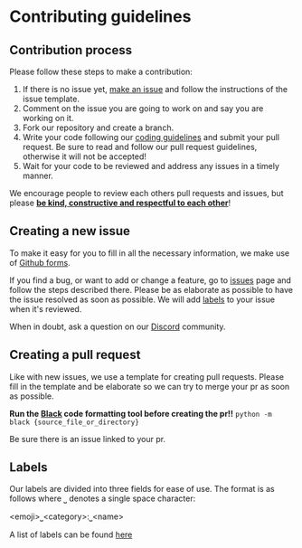 # Contributing guidelines

## Contribution process

Please follow these steps to make a contribution:

1. If there is no issue yet, [make an issue](#creating-a-new-issue) and follow the instructions of the issue template.
2. Comment on the issue you are going to work on and say you are working on it.
3. Fork our repository and create a branch.
4. Write your code following our [coding guidelines](./CODING_GUIDELINES.md) and submit your pull request. Be sure to read and follow our pull request guidelines, otherwise it will not be accepted!
5. Wait for your code to be reviewed and address any issues in a timely manner.

We encourage people to review each others pull requests and issues, but please [**be kind, constructive and respectful to each other**](./CODE_OF_CONDUCT.md)!

## Creating a new issue

To make it easy for you to fill in all the necessary information, we make use of [Github forms](https://docs.github.com/en/communities/using-templates-to-encourage-useful-issues-and-pull-requests/syntax-for-issue-forms).

If you find a bug, or want to add or change a feature, go to [issues](https://github.com/atopile/atopile/issues) page and follow the steps described there. Please be as elaborate as possible to have the issue resolved as soon as possible. We will add [labels](#labels) to your issue when it's reviewed.

When in doubt, ask a question on our [Discord](https://discord.gg/95jYuPmnUW) community.

## Creating a pull request

Like with new issues, we use a template for creating pull requests. Please fill in the template and be elaborate so we can try to merge your pr as soon as possible.

**Run the [Black](https://github.com/psf/black) code formatting tool before creating the pr!!**
``python -m black {source_file_or_directory}``

Be sure there is an issue linked to your pr.

## Labels

Our labels are divided into three fields for ease of use. The format is as follows where ⎵ denotes a single space character:

\<emoji>⎵\<category>:⎵\<name>

A list of labels can be found [here](https://github.com/atopile/atopile/labels)
